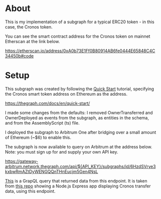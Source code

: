 # About

This is my implementation of a subgraph for a typical ERC20 token - in this case, the Cronos token.

You can see the smart contract address for the Cronos token on mainnet Etherscan at the link below.

https://etherscan.io/address/0xA0b73E1Ff0B80914AB6fe0444E65848C4C34450b#code

# Setup

This subgraph was created by following the [Quick Start](https://thegraph.com/docs/en/quick-start/) tutorial, specifying the Cronos smart token address on Ethereum as the address.

https://thegraph.com/docs/en/quick-start/

I made some changes from the defaults: I removed OwnerTransferred and OwnerDeployed as events from the subgraph, as entities in the schema, and from the AssemblyScript (ts) file.

I deployed the subgraph to Arbitrum One after bridging over a small amount of Ethereum (~$6) to enable this.

The subgraph is now available to query on Arbitrum at the address below. Note: you must sign up for and supply your own API key.

https://gateway-arbitrum.network.thegraph.com/api/${API_KEY}/subgraphs/id/6HzdSVrye3kxbwRmAZtDyWENGQQnTHnEucjm5Gen4NsL

[This](https://github.com/julianeon/cronos-graph/blob/main/graph_query.js) is a GrapQL query that returned data from this endpoint. It is taken from [this repo](https://github.com/julianeon/cronos-graph/tree/main) showing a Node.js Express app displaying Cronos transfer data, using this endpoint. 


